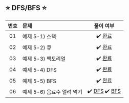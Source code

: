  ## ⭐️ DFS/BFS ⭐️ 

| **번호** | **문제** | **풀이 여부** |
|:--------:|:--------|:-------------:|
| 01 | 예제 5-1) 스택 | ✔️ [완료](https://github.com/yuuforest/Baekjoon/blob/main/%EC%9D%B4%EC%BD%94%ED%85%8C/chapter05/%EC%8A%A4%ED%83%9D.py) |
| 02 | 예제 5-2) 큐 | ✔️ [완료](https://github.com/yuuforest/Baekjoon/blob/main/%EC%9D%B4%EC%BD%94%ED%85%8C/chapter05/%ED%81%90.py) |
| 03 | 예제 5-3) 팩토리얼 | ✔️ [완료](https://github.com/yuuforest/Baekjoon/blob/main/%EC%9D%B4%EC%BD%94%ED%85%8C/chapter05/%ED%8C%A9%ED%86%A0%EB%A6%AC%EC%96%BC.py) |
| 04 | 예제 5-4) DFS | ✔️ [완료](https://github.com/yuuforest/Baekjoon/blob/main/%EC%9D%B4%EC%BD%94%ED%85%8C/chapter05/DFS.py) |
| 05 | 예제 5-5) BFS | ✔️ [완료](https://github.com/yuuforest/Baekjoon/blob/main/%EC%9D%B4%EC%BD%94%ED%85%8C/chapter05/BFS.py) |
| 06 | 예제 5-6) 음료수 얼려 먹기 | ✔️ [DFS](https://github.com/yuuforest/Baekjoon/blob/main/%EC%9D%B4%EC%BD%94%ED%85%8C/chapter05/%EC%9D%8C%EB%A3%8C%EC%88%98%20%EC%96%BC%EB%A0%A4%20%EB%A8%B9%EA%B8%B0%20(DFS).py) ✔️ [BFS](https://github.com/yuuforest/Baekjoon/blob/main/%EC%9D%B4%EC%BD%94%ED%85%8C/chapter05/%EC%9D%8C%EB%A3%8C%EC%88%98%20%EC%96%BC%EB%A0%A4%20%EB%A8%B9%EA%B8%B0%20(BFS).py) |
